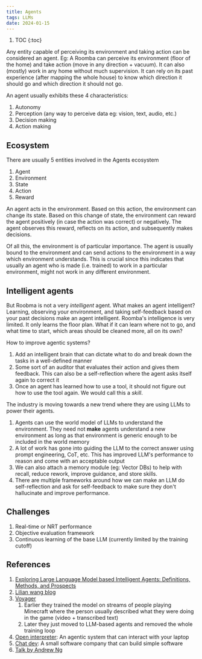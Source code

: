 ```yaml
---
title: Agents
tags: LLMs
date: 2024-01-15
---
```


1. TOC
{:toc}

Any entity capable of perceiving its environment and taking action can be considered an agent. Eg: A Roomba can perceive its environment (floor of the home) and take action (move in any direction + vacuum). It can also (mostly) work in any home without much supervision. It can rely on its past experience (after mapping the whole house) to know which direction it should go and which direction it should not go.

An agent usually exhibits these 4 characteristics:

1. Autonomy
2. Perception (any way to perceive data eg: vision, text, audio, etc.)
3. Decision making
4. Action making

## Ecosystem

There are usually 5 entities involved in the Agents ecosystem

1. Agent
2. Environment
3. State
4. Action
5. Reward

An agent acts in the environment. Based on this action, the environment can change its state. Based on this change of state, the environment can reward the agent positively (in case the action was correct) or negatively. The agent observes this reward, reflects on its action, and subsequently makes decisions.

Of all this, the environment is of particular importance. The agent is usually bound to the environment and can send actions to the environment in a way which environment understands. This is crucial since this indicates that usually an agent who is made (i.e. trained) to work in a particular environment, might not work in any different environment.

## Intelligent agents

But Roobma is not a very *intelligent* agent. What makes an agent intelligent? Learning, observing your environment, and taking self-feedback based on your past decisions make an agent intelligent. Roomba's intelligence is very limited. It only learns the floor plan. What if it can learn where not to go, and what time to start, which areas should be cleaned more, all on its own?

How to improve agentic systems?

1. Add an intelligent brain that can dictate what to do and break down the tasks in a well-defined manner
2. Some sort of an auditor that evaluates their action and gives them feedback. This can also be a self-reflection where the agent asks itself again to correct it
3. Once an agent has learned how to use a tool, it should not figure out how to use the tool again. We would call this a *skill*.

The industry is moving towards a new trend where they are using LLMs to power their agents.

1. Agents can use the world model of LLMs to understand the environment. They need not **make** agents understand a new environment as long as that environment is generic enough to be included in the world memory
2. A lot of work has gone into guiding the LLM to the correct answer using prompt engineering, CoT, etc. This has improved LLM's performance to reason and come with an acceptable output
3. We can also attach a memory module (eg: Vector DBs) to help with recall, reduce rework, improve guidance, and store skills.
4. There are multiple frameworks around how we can make an LLM do self-reflection and ask for self-feedback to make sure they don't hallucinate and improve performance.

## Challenges

1. Real-time or NRT performance
2. Objective evaluation framework
3. Continuous learning of the base LLM (currently limited by the training cutoff)

## References

1. [Exploring Large Language Model based Intelligent Agents: Definitions, Methods, and Prospects](https://arxiv.org/abs/2401.03428)
2. [Lilian wang blog](https://lilianweng.github.io/posts/2023-06-23-agent/)
3. [Voyager](https://www.youtube.com/watch?app=desktop&v=wwQ1LQA3RCU)
   1. Earlier they trained the model on streams of people playing Minecraft where the person usually described what they were doing in the game (video + transcribed text)
   2. Later they just moved to LLM-based agents and removed the whole training loop
4. [Open interpreter](https://openinterpreter.com/): An agentic system that can interact with your laptop
5. [Chat dev](https://chatdev.ai/): A small software company that can build simple software
6. [Talk by Andrew Ng](https://www.youtube.com/watch?v=sal78ACtGTc)
